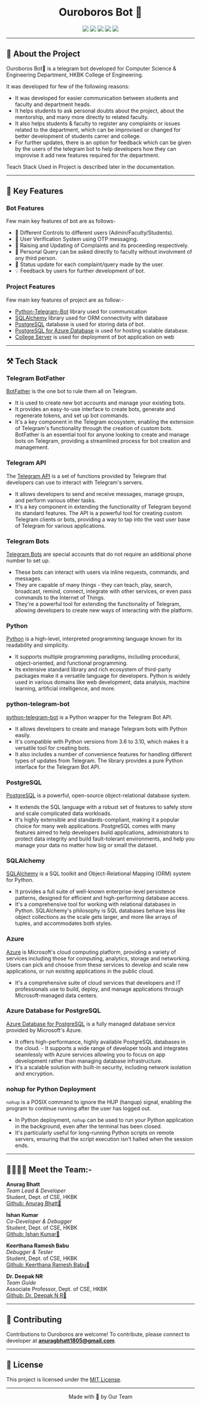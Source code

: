 <div align="center">
  <h1>Ouroboros Bot 🤖</h1>
</div>

<div align="center">
    <img src="https://badgen.net/badge/Python/3.10/yellow?icon=python">
    <img src="https://badgen.net/badge/Python-Telegram-Bot/v20.6/blue?icon=telegram">
    <img src="https://badgen.net/badge/SQLAlchemy/2.0.21/red?icon=sql">
    <img src="https://badgen.net/badge/PostgreSQL/16.1/blue?icon=postgresql">
    <img src="https://badgen.net/badge/Cloud/PostgreSQL-Database/green?icon=azure">
</div>

---

## 🌟 About the Project

Ouroboros Bot🤖 is a telegram bot developed for Computer Science & Engineering Department, HKBK College of Engineering.

It was developed for few of the following reasons:
 - It was developed for easier communication between students and faculty and department heads.
 - It helps students to ask personal doubts about the project, about the mentorship, and many more directly to related faculty.
 - It also helps students & faculty to register any complaints or issues related to the department, which can be improvised or changed for better development of students carrer and college.
 - For further updates, there is an option for feedback which can be given by the users of the telegram bot to help developers how they can improvise it add new features required for the department.

Teach Stack Used in Project is described later in the documentation.

---

## 🎯 Key Features

### Bot Features
Few main key features of bot are as follows-
 - 👥 Different Controls to different users (Admin/Faculty/Students).
 - 🔑 User Verification System using OTP messaging.
 - 📝 Raising and Updating of Complaints and its proceeding respectively.
 - 🤔 Personal Query can be asked directly to faculty without involvment of any third person.
 - 📢 Status update for each complaint/query made by the user.
 - 💡 Feedback by users for further development of bot.

### Project Features
Few main key features of project are as follow:-
 - [Python-Telegram-Bot](https://pythontelegramrobot.readthedocs.io/en/latest/) library used for communication
 - [SQLAlchemy](https://docs.sqlalchemy.org/en/20/) library used for ORM connectivity with database
 - [PostgreSQL](https://www.postgresql.org/docs/current/release-16-1.html) database is used for storing data of bot.
 - [PostgreSQL for Azure Database](https://azure.microsoft.com/en-us/services/postgresql/) is used for hosting scalable database.
 - [College Server](#) is used for deployment of bot application on web

---

## ⚒️ Tech Stack

### Telegram BotFather

[BotFather](https://telegram.me/BotFather) is the one bot to rule them all on Telegram.
 - It is used to create new bot accounts and manage your existing bots.
 - It provides an easy-to-use interface to create bots, generate and regenerate tokens, and set up bot commands.
 - It's a key component in the Telegram ecosystem, enabling the extension of Telegram's functionality through the creation of custom bots.
BotFather is an essential tool for anyone looking to create and manage bots on Telegram, providing a streamlined process for bot creation and management.


### Telegram API

The [Telegram API](https://core.telegram.org/) is a set of functions provided by Telegram that developers can use to interact with Telegram's servers.
 - It allows developers to send and receive messages, manage groups, and perform various other tasks.
 - It's a key component in extending the functionality of Telegram beyond its standard features.
The API is a powerful tool for creating custom Telegram clients or bots, providing a way to tap into the vast user base of Telegram for various applications.


### Telegram Bots

[Telegram Bots](https://core.telegram.org/bots) are special accounts that do not require an additional phone number to set up.
 - These bots can interact with users via inline requests, commands, and messages.
 - They are capable of many things - they can teach, play, search, broadcast, remind, connect, integrate with other services, or even pass commands to the Internet of Things.
 - They're a powerful tool for extending the functionality of Telegram, allowing developers to create new ways of interacting with the platform.


### Python

[Python](https://docs.python.org/3.10/) is a high-level, interpreted programming language known for its readability and simplicity.
 - It supports multiple programming paradigms, including procedural, object-oriented, and functional programming.
 - Its extensive standard library and rich ecosystem of third-party packages make it a versatile language for developers.
Python is widely used in various domains like web development, data analysis, machine learning, artificial intelligence, and more.


### python-telegram-bot

[python-telegram-bot](https://python-telegram-bot.org/) is a Python wrapper for the Telegram Bot API.
 - It allows developers to create and manage Telegram bots with Python easily.
 - It's compatible with Python versions from 3.6 to 3.10, which makes it a versatile tool for creating bots.
 - It also includes a number of convenience features for handling different types of updates from Telegram.
The library provides a pure Python interface for the Telegram Bot API.


### PostgreSQL

[PostgreSQL](https://www.postgresql.org/) is a powerful, open-source object-relational database system.
 - It extends the SQL language with a robust set of features to safely store and scale complicated data workloads.
 - It's highly extensible and standards-compliant, making it a popular choice for many web applications.
PostgreSQL comes with many features aimed to help developers build applications, administrators to protect data integrity and build fault-tolerant environments, and help you manage your data no matter how big or small the dataset.


### SQLAlchemy

[SQLAlchemy](https://www.sqlalchemy.org/) is a SQL toolkit and Object-Relational Mapping (ORM) system for Python.
 - It provides a full suite of well-known enterprise-level persistence patterns, designed for efficient and high-performing database access.
 - It's a comprehensive tool for working with relational databases in Python.
SQLAlchemy's philosophy is SQL databases behave less like object collections as the scale gets larger, and more like arrays of tuples, and accommodates both styles.


### Azure

[Azure](https://azure.microsoft.com/) is Microsoft's cloud computing platform, providing a variety of services including those for computing, analytics, storage and networking. Users can pick and choose from these services to develop and scale new applications, or run existing applications in the public cloud.
 - It's a comprehensive suite of cloud services that developers and IT professionals use to build, deploy, and manage applications through Microsoft-managed data centers.

### Azure Database for PostgreSQL

[Azure Database for PostgreSQL](https://azure.microsoft.com/en-us/services/postgresql/) is a fully managed database service provided by Microsoft's Azure.
 - It offers high-performance, highly available PostgreSQL databases in the cloud. - It supports a wide range of developer tools and integrates seamlessly with Azure services allowing you to focus on app development rather than managing database infrastructure.
 - It's a scalable solution with built-in security, including network isolation and encryption.

### nohup for Python Deployment

`nohup` is a POSIX command to ignore the HUP (hangup) signal, enabling the program to continue running after the user has logged out.
 - In Python deployment, `nohup` can be used to run your Python application in the background, even after the terminal has been closed.
 - It's particularly useful for long-running Python scripts on remote servers, ensuring that the script execution isn't halted when the session ends.

---

## 👨‍👨‍👦‍👦 Meet the Team:-

**Anurag Bhatt**<br />
*Team Lead & Developer*<br />
Student, Dept. of CSE, HKBK<br />
[Github: Anurag Bhatt🔗](https://github.com/anuragbhatt1805)

**Ishan Kumar**<br />
*Co-Developer & Debugger*<br />
Student, Dept. of CSE, HKBK<br />
[Github: Ishan Kumar🔗](https://github.com/)

**Keerthana Ramesh Babu**<br />
*Debugger & Tester*<br />
Student, Dept. of CSE, HKBK<br />
[Github: Keerthana Ramesh Babu🔗](https://github.com/)

**Dr. Deepak NR**<br />
*Team Guide*<br />
Associate Professor, Dept. of CSE, HKBK<br />
[Github: Dr. Deepak N R🔗](https://github.com/)

---

## 🤝 Contributing

Contributions to Ouroboros are welcome! To contribute, please connect to developer at <a href="mailto:anuragbhatt1805@gmail.com">**anuragbhatt1805@gmail.com**</a>.

---

## 📄 License

This project is licensed under the [MIT License](LICENSE).

---

<div align="center">
  Made with 🧠 by Our Team
</div>